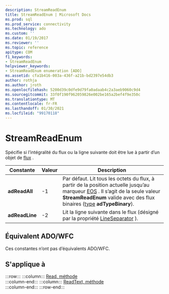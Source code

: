 ```yaml
---
description: StreamReadEnum
title: StreamReadEnum | Microsoft Docs
ms.prod: sql
ms.prod_service: connectivity
ms.technology: ado
ms.custom: ''
ms.date: 01/19/2017
ms.reviewer: ''
ms.topic: reference
apitype: COM
f1_keywords:
- StreamReadEnum
helpviewer_keywords:
- StreamReadEnum enumeration [ADO]
ms.assetid: cfa1b416-003a-436f-a21b-bd2397e54db3
author: rothja
ms.author: jroth
ms.openlocfilehash: 5200d39c0dfe9d79fa0adaab4c2a3aeb9060c9d4
ms.sourcegitcommit: 33f0f190f962059826e002be165a2bef4f9e350c
ms.translationtype: MT
ms.contentlocale: fr-FR
ms.lasthandoff: 01/30/2021
ms.locfileid: "99170118"
---
```

# <a name="streamreadenum"></a>StreamReadEnum
Spécifie si l’intégralité du flux ou la ligne suivante doit être lue à partir d’un objet de [flux](./stream-object-ado.md) .  
  
|Constante|Valeur|Description|  
|--------------|-----------|-----------------|  
|**adReadAll**|-1|Par défaut. Lit tous les octets du flux, à partir de la position actuelle jusqu’au marqueur [EOS](./eos-property.md) . Il s’agit de la seule valeur **StreamReadEnum** valide avec des flux binaires ([type](./type-property-ado-stream.md) **adTypeBinary**).|  
|**adReadLine**|-2|Lit la ligne suivante dans le flux (désigné par la propriété [LineSeparator](./lineseparator-property-ado.md) ).|  
  
## <a name="adowfc-equivalent"></a>Équivalent ADO/WFC  
 Ces constantes n’ont pas d’équivalents ADO/WFC.  
  
## <a name="applies-to"></a>S'applique à  

:::row:::
    :::column:::
        [Read, méthode](./read-method.md)  
    :::column-end:::
    :::column:::
        [ReadText, méthode](./readtext-method.md)  
    :::column-end:::
:::row-end:::